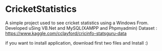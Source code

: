 # CricketStatistics
A simple project used to see cricket statistics using a Windows From.
Developed uSing VB.Net and MySQL(XAMPP and Phpmyadmin)
Dataset : https://www.kaggle.com/cclayford/cricinfo-statsguru-data

if you want to install application, download first two files and Install :)
